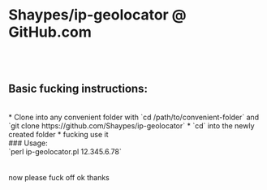 # Shaypes/ip-geolocator @ GitHub.com
<br><br>
## Basic fucking instructions:
<br>
* Clone into any convenient folder with `cd /path/to/convenient-folder` and `git clone https://github.com/Shaypes/ip-geolocator`
* `cd` into the newly created folder
* fucking use it
<br>
### Usage:
<br>
`perl ip-geolocator.pl 12.345.6.78`
<br><br><br>
now please fuck off ok thanks
